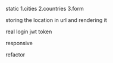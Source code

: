 static
1.cities
2.countries
3.form

storing the location in url and rendering it

real login jwt token

responsive

refactor
